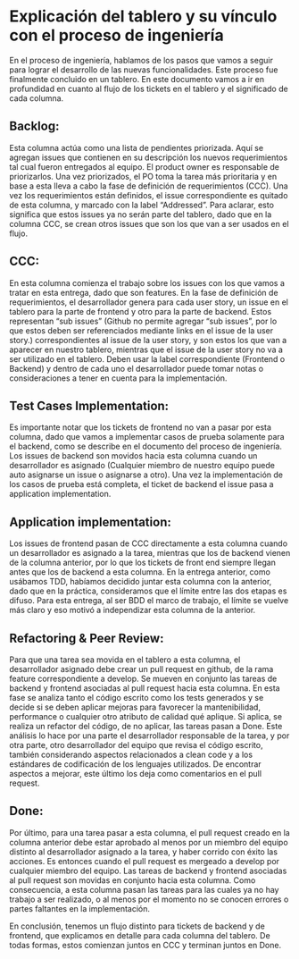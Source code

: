 # Explicación del tablero y su vínculo con el proceso de ingeniería

En el proceso de ingeniería, hablamos de los pasos que vamos a seguir para lograr el desarrollo de las nuevas funcionalidades. Este proceso fue finalmente concluido en un tablero. En este documento vamos a ir en profundidad en cuanto al flujo de los tickets en el tablero y el significado de cada columna.

## Backlog:

Esta columna actúa como una lista de pendientes priorizada. Aquí se agregan issues que contienen en su descripción los nuevos requerimientos tal cual fueron entregados al equipo. El product owner es responsable de priorizarlos. Una vez priorizados, el PO toma la tarea más prioritaria y en base a esta lleva a cabo la fase de definición de requerimientos (CCC). Una vez los requerimientos están definidos, el issue correspondiente es quitado de esta columna, y marcado con la label “Addressed”.
Para aclarar, esto significa que estos issues ya no serán parte del tablero, dado que en la columna CCC, se crean otros issues que son los que van a ser usados en el flujo.

## CCC:

En esta columna comienza el trabajo sobre los issues con los que vamos a tratar en esta entrega, dado que son features. En la fase de definición de requerimientos, el desarrollador genera para cada user story, un issue en el tablero para la parte de frontend y otro para la parte de backend. Estos representan “sub issues” (Github no permite agregar “sub issues”, por lo que estos deben ser referenciados mediante links en el issue de la user story.) correspondientes al issue de la user story, y son estos los que van a aparecer en nuestro tablero, mientras que el issue de la user story no va a ser utilizado en el tablero.
Deben usar la label correspondiente (Frontend o Backend) y dentro de cada uno el desarrollador puede tomar notas o consideraciones a tener en cuenta para la implementación.

## Test Cases Implementation:

Es importante notar que los tickets de frontend no van a pasar por esta columna, dado que vamos a implementar casos de prueba solamente para el backend, como se describe en el documento del proceso de ingeniería.
Los issues de backend son movidos hacia esta columna cuando un desarrollador es asignado (Cualquier miembro de nuestro equipo puede auto asignarse un issue o asignarse a otro). Una vez la implementación de los casos de prueba está completa, el ticket de backend el issue pasa a application implementation.

## Application implementation:

Los issues de frontend pasan de CCC directamente a esta columna cuando un desarrollador es asignado a la tarea, mientras que los de backend vienen de la columna anterior, por lo que los tickets de front end siempre llegan antes que los de backend a esta columna.
En la entrega anterior, como usábamos TDD, habíamos decidido juntar esta columna con la anterior, dado que en la práctica, consideramos que el límite entre las dos etapas es difuso. Para esta entrega, al ser BDD el marco de trabajo, el límite se vuelve más claro y eso motivó a independizar esta columna de la anterior.

## Refactoring & Peer Review:

Para que una tarea sea movida en el tablero a esta columna, el desarrollador asignado debe crear un pull request en github, de la rama feature correspondiente a develop. Se mueven en conjunto las tareas de backend y frontend asociadas al pull request hacia esta columna.
En esta fase se analiza tanto el código escrito como los tests generados y se decide si se deben aplicar mejoras para favorecer la mantenibilidad, performance o cualquier otro atributo de calidad qué aplique. Si aplica, se realiza un refactor del código, de no aplicar, las tareas pasan a Done.
Este análisis lo hace por una parte el desarrollador responsable de la tarea, y por otra parte, otro desarrollador del equipo que revisa el código escrito, también considerando aspectos relacionados a clean code y a los estándares de codificación de los lenguajes utilizados. De encontrar aspectos a mejorar, este último los deja como comentarios en el pull request.

## Done:

Por último, para una tarea pasar a esta columna, el pull request creado en la columna anterior debe estar aprobado al menos por un miembro del equipo distinto al desarrollador asignado a la tarea, y haber corrido con éxito las acciones. Es entonces cuando el pull request es mergeado a develop por cualquier miembro del equipo. Las tareas de backend y frontend asociadas al pull request son movidas en conjunto hacia esta columna.
Como consecuencia, a esta columna pasan las tareas para las cuales ya no hay trabajo a ser realizado, o al menos por el momento no se conocen errores o partes faltantes en la implementación.

En conclusión, tenemos un flujo distinto para tickets de backend y de frontend, que explicamos en detalle para cada columna del tablero. De todas formas, estos comienzan juntos en CCC y terminan juntos en Done.
